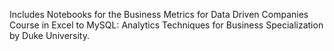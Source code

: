Includes Notebooks for the Business Metrics for Data Driven Companies Course in Excel to MySQL: Analytics Techniques for Business Specialization by Duke University.
